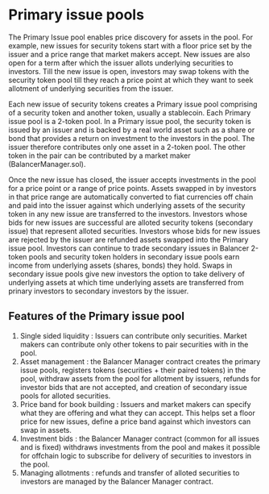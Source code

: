 # Primary issue pools

The Primary Issue pool enables price discovery for assets in the pool. For example, new issues for security tokens start with a floor price set by the issuer and a price range that market makers accept. New issues are also open for a term after which the issuer allots underlying securities to investors. Till the new issue is open, investors may swap tokens with the security token pool till they reach a price point at which they want to seek allotment of underlying securities from the issuer. 

Each new issue of security tokens creates a Primary issue pool comprising of a security token and another token, usually a stablecoin. Each Primary issue pool is a 2-token pool. In a Primary issue pool, the security token is issued by an issuer and is backed by a real world asset such as a share or bond that provides a return on investment to the investors in the pool. The issuer therefore contributes only one asset in a 2-token pool. The other token in the pair can be contributed by a market maker (BalancerManager.sol).

Once the new issue has closed, the issuer accepts investments in the pool for a price point or a range of price points. Assets swapped in by investors in that price range are automatically converted to fiat currencies off chain and paid into the issuer against which underlying assets of the security token in any new issue are transferred to the investors. Investors whose bids for new issues are successful are alloted security tokens (secondary issue) that represent alloted securities. Investors whose bids for new issues are rejected by the issuer are refunded assets swapped into the Primary issue pool. Investors can continue to trade secondary issues in Balancer 2-token pools and security token holders in secondary issue pools earn income from underlying assets (shares, bonds) they hold. Swaps in secondary issue pools give new investors the option to take delivery of underlying assets at which time underlying assets are transferred from prinary investors to secondary investors by the issuer.  

## Features of the Primary issue pool

1. Single sided liquidity : Issuers can contribute only securities. Market makers can contribute only other tokens to pair securities with in the pool.
2. Asset management : the Balancer Manager contract creates the primary issue pools, registers tokens (securities + their paired tokens) in the pool, withdraw assets from the pool for allotment by issuers, refunds for investor bids that are not accepted, and creation of secondary issue pools for alloted securities.
3. Price band for book building : Issuers and market makers can specify what they are offering and what they can accept. This helps set a floor price for new issues, define a price band against which investors can swap in assets.
4. Investment bids : the Balancer Manager contract (common for all issues and is fixed) withdraws investments from the pool and makes it possible for offchain logic to subscribe for delivery of securities to investors in the pool.
5. Managing allotments : refunds and transfer of alloted securities to investors are managed by the Balancer Manager contract.




